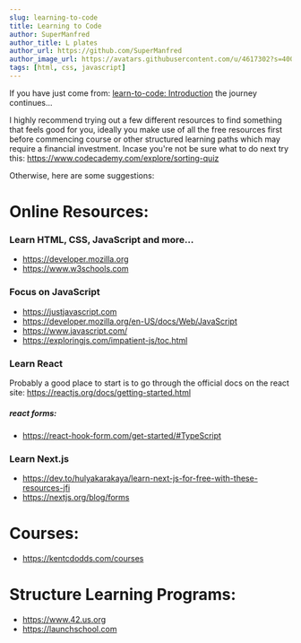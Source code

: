 ```yaml
---
slug: learning-to-code
title: Learning to Code
author: SuperManfred
author_title: L plates
author_url: https://github.com/SuperManfred
author_image_url: https://avatars.githubusercontent.com/u/4617302?s=400&u=feb0ba66d6f6e7169077d2a3fd9f9e3dc7ca8a2f&v=4
tags: [html, css, javascript]
---
```


If you have just come from: [learn-to-code: Introduction](/docs/) the journey continues...

I highly recommend trying out a few different resources to find something that feels good for you, ideally you make use of all the free resources first before commencing course or other structured learning paths which may require a financial investment. Incase you're not be sure what to do next try this: https://www.codecademy.com/explore/sorting-quiz

Otherwise, here are some suggestions:

# Online Resources:

### Learn HTML, CSS, JavaScript and more...

- https://developer.mozilla.org
- https://www.w3schools.com

### Focus on JavaScript

- https://justjavascript.com
- https://developer.mozilla.org/en-US/docs/Web/JavaScript
- https://www.javascript.com/
- https://exploringjs.com/impatient-js/toc.html

### Learn React

Probably a good place to start is to go through the official docs on the react site: https://reactjs.org/docs/getting-started.html

##### react forms:

- https://react-hook-form.com/get-started/#TypeScript

### Learn Next.js

- https://dev.to/hulyakarakaya/learn-next-js-for-free-with-these-resources-jfi
- https://nextjs.org/blog/forms

# Courses:

- https://kentcdodds.com/courses

# Structure Learning Programs:

- https://www.42.us.org
- https://launchschool.com
